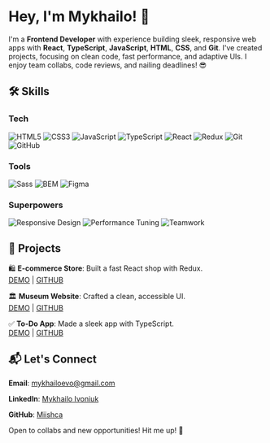 # Hey, I'm Mykhailo! 🚀

I'm a **Frontend Developer** with experience building sleek, responsive web apps with **React**, **TypeScript**, **JavaScript**, **HTML**, **CSS**, and **Git**. I've created projects, focusing on clean code, fast performance, and adaptive UIs. I enjoy team collabs, code reviews, and nailing deadlines! 😎

## 🛠️ Skills
### Tech
![HTML5](https://img.shields.io/badge/HTML5-Semantic%20Markup-green?style=for-the-badge&logo=html5&logoColor=white)
![CSS3](https://img.shields.io/badge/CSS3-Flexbox%2C%20Grid-blue?style=for-the-badge&logo=css3&logoColor=white)
![JavaScript](https://img.shields.io/badge/JavaScript-ES6%2B%2C%20DOM-yellow?style=for-the-badge&logo=javascript&logoColor=black)
![TypeScript](https://img.shields.io/badge/TypeScript-Typing-007ACC?style=for-the-badge&logo=typescript&logoColor=white)
![React](https://img.shields.io/badge/React-Components%2C%20Hooks-61DAFB?style=for-the-badge&logo=react&logoColor=black)
![Redux](https://img.shields.io/badge/Redux-State%20Management-764ABC?style=for-the-badge&logo=redux&logoColor=white)
![Git](https://img.shields.io/badge/Git-Version%20Control-F05032?style=for-the-badge&logo=git&logoColor=white)
![GitHub](https://img.shields.io/badge/GitHub-Repositories-181717?style=for-the-badge&logo=github&logoColor=white)

### Tools
![Sass](https://img.shields.io/badge/Sass-Preprocessor-CC6699?style=for-the-badge&logo=sass&logoColor=white)
![BEM](https://img.shields.io/badge/BEM-Methodology-008000?style=for-the-badge&logo=css3&logoColor=white)
![Figma](https://img.shields.io/badge/Figma-UI%20Design-F24E1E?style=for-the-badge&logo=figma&logoColor=white)

### Superpowers
![Responsive Design](https://img.shields.io/badge/Responsive_Design-Adaptive%20UI-teal?style=for-the-badge)
![Performance Tuning](https://img.shields.io/badge/Performance_Tuning-Optimization-orange?style=for-the-badge)
![Teamwork](https://img.shields.io/badge/Teamwork-Collab%2C%20Reviews-gray?style=for-the-badge)

## 🌟 Projects

🛍️ **E-commerce Store**: Built a fast React shop with Redux.  
[DEMO](https://miishca.github.io/react_store/#/) | [GITHUB](https://github.com/Miishca/react_store)

🏛️ **Museum Website**: Crafted a clean, accessible UI.  
[DEMO](https://miishca.github.io/landing_2/) | [GITHUB](https://github.com/Miishca/landing_2)

✅ **To-Do App**: Made a sleek app with TypeScript.  
[DEMO](https://miishca.github.io/react_to-do_app/) | [GITHUB](https://github.com/Miishca/react_to-do_app)

## 📬 Let's Connect

**Email**: [mykhailoevo@gmail.com](mailto:mykhailoevo@gmail.com)

**LinkedIn**: [Mykhailo Ivoniuk](https://www.linkedin.com/in/mykhailo-ivoniuk/)

**GitHub**: [Miishca](https://github.com/Miishca)


Open to collabs and new opportunities! Hit me up! 🙌
